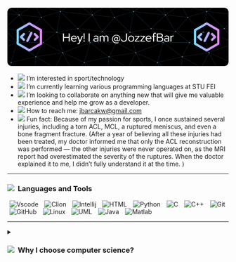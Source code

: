 
<!--
## Hi <img src="https://user-images.githubusercontent.com/74038190/214644152-52f47eb3-5e31-4f47-8758-05c9468d5596.gif" width="30"> I'm @JozzefBar <img src="https://github.com/Anmol-Baranwal/Cool-GIFs-For-GitHub/assets/74038190/2c0eef4b-7b75-42bd-9722-4bea97a2d532" width="30">&nbsp; 
-->

![Header](./github-header-image.png)

 - <img src="https://github.com/user-attachments/assets/d3ddb84f-637d-4c4b-a629-2cbf9d1f832d" width="25"> I’m interested in sport/technology
 - <img src="https://github.com/user-attachments/assets/9c1d34a0-7357-452d-8672-84cb016580bf" width="25"> I’m currently learning various programming languages at STU FEI
 - <img src="https://github.com/user-attachments/assets/1730ac89-69a9-4a52-87ad-ffa3aeec1a36" width="25"> I’m looking to collaborate on anything new that will give me valuable experience and help me grow as a developer.
 - <img src="https://github.com/user-attachments/assets/8da753f5-18a9-44f5-98a3-d3a752bc2416" width="25"> How to reach me: jbarcakw@gmail.com
 - <img src="https://github.com/user-attachments/assets/2a1664cb-8f49-447f-8377-d3b5e8b8426e" width="25"> Fun fact: Because of my passion for sports, I once sustained several injuries, including a torn ACL, MCL, a ruptured meniscus, and even a bone fragment fracture.
  (After a year of believing all these injuries had been treated, my doctor informed me that only the ACL reconstruction was performed — the other injuries were never operated on, as the MRI report had overestimated the severity of the ruptures.
  When the doctor explained it to me, I didn’t fully understand it at the time. )

---

### <img src="https://github.com/Anmol-Baranwal/Cool-GIFs-For-GitHub/assets/74038190/fa83eeb9-f4e2-4d85-93f0-688af11babf8" width="25">&nbsp; Languages and Tools 

<div>
  <img alt="Vscode" width="40px" hspace="5" src="https://cdn.jsdelivr.net/gh/devicons/devicon@latest/icons/vscode/vscode-original.svg" />
  <img alt="Clion" width="40px" hspace="5" src="https://cdn.jsdelivr.net/gh/devicons/devicon@latest/icons/clion/clion-original.svg" />
  <img alt="Intellij" width="40px" hspace="5" src="https://cdn.jsdelivr.net/gh/devicons/devicon@latest/icons/intellij/intellij-original.svg" />
  <img alt="HTML" width="40px" hspace="5" src="https://cdn.jsdelivr.net/gh/devicons/devicon/icons/html5/html5-plain.svg" />
  <img alt="Python" width="40px" hspace="5" src="https://cdn.jsdelivr.net/gh/devicons/devicon@latest/icons/python/python-original.svg" />
  <img alt="C" width="40px" hspace="5" src="https://cdn.jsdelivr.net/gh/devicons/devicon@latest/icons/c/c-original.svg" />
  <img alt="C++" width="40px" hspace="5" src="https://cdn.jsdelivr.net/gh/devicons/devicon@latest/icons/cplusplus/cplusplus-original.svg" />
  <img alt="Git" width="40px" hspace="5" src="https://cdn.jsdelivr.net/gh/devicons/devicon/icons/git/git-original.svg" />
  <img alt="GitHub" width="40px" hspace="5" src="https://cdn.jsdelivr.net/gh/devicons/devicon@latest/icons/github/github-original.svg" />
  <img alt="Linux" width="40px" hspace="5" src="https://cdn.jsdelivr.net/gh/devicons/devicon/icons/linux/linux-original.svg" />
  <img alt="UML" width="40px" hspace="5" src="https://cdn.jsdelivr.net/gh/devicons/devicon@latest/icons/unifiedmodelinglanguage/unifiedmodelinglanguage-original.svg" />
  <img alt="Java" width="40px" hspace="5" src="https://cdn.jsdelivr.net/gh/devicons/devicon@latest/icons/java/java-original.svg" />
  <img alt="Matlab" width="40px" hspace="5" src="https://cdn.jsdelivr.net/gh/devicons/devicon@latest/icons/matlab/matlab-original.svg" />
</div>

---

 <div>
  <details>
  <summary><h3><img src="https://user-images.githubusercontent.com/74038190/235223599-0eadbd7c-c916-4f24-af9d-9242730e6172.gif" width="25">&nbsp; Why I choose computer science?</h3></summary>
    <p>When I had to choose my graduation subjects in high school, I had no idea what might interest me. I thought for a long time about what I could focus on. I knew, since I was at a grammar school, that I didn't do well in subjects that required a lot of memorization, like biology or civic education. I've always been more inclined toward logical thinking, although I never excelled in math.</p>
    <p>By process of elimination, I chose computer science and mathematics. Computer science became my greatest interest when COVID hit. Since many people weren't studying, I helped my entire class with programming assignments, and that's when I learned most about programming in Python. That's when I really fell in love with programming, although my true passion has always been sports, but I wasn't lucky in that area.</p>
    <p>So, I decided to pursue what I was best at in high school, and that was computer science. Now, I am studying Computer Science at Slovak University of Technology in Bratislava (STU) in Bratislava. I'm still struggling with all the math courses, but I know I can handle it. Even though I haven't graduated yet, I'm confident that I made the best decision to study IT.</p>
    <p align="center">
      <img src="https://user-images.githubusercontent.com/74038190/212749447-bfb7e725-6987-49d9-ae85-2015e3e7cc41.gif" width="400">
    </p>
  </details>
</div>

<!--
<details>
  <summary><h3><img src="https://user-images.githubusercontent.com/74038190/235223599-0eadbd7c-c916-4f24-af9d-9242730e6172.gif" width="25">&nbsp; Why I choose computer science?</h3></summary>
  <div>
    <p>When I had to choose my graduation subjects in high school, I had no idea what might interest me. I thought for a long time about what I could focus on. I knew, since I was at a grammar school, that I didn't do well in subjects that required a lot of memorization, like biology or civic education. I've always been more inclined toward logical thinking, although I never excelled in math.</p>
   <img align="right" src="https://user-images.githubusercontent.com/74038190/212749447-bfb7e725-6987-49d9-ae85-2015e3e7cc41.gif" width="250" alt="image"/> 
   <p>By process of elimination, I chose computer science and mathematics. Computer science became my greatest interest when COVID hit. Since many people weren't studying, I helped my entire class with programming assignments, and that's when I learned most about programming in Python. That's when I really fell in love with programming, although my true passion has always been sports, but I wasn't lucky in that area.</p>
    <p>So, I decided to pursue what I was best at in high school, and that was computer science. Now, I am studying Computer Science at Slovak University of Technology in Bratislava (STU) in Bratislava. I'm still struggling with all the math courses, but I know I can handle it. Even though I haven't graduated yet, I'm confident that I made the best decision to study IT.</p>
  </div>
</details>
-->
<!--
<p><img src="https://github-readme-stats.vercel.app/api/top-langs?username=JozzefBar&show_icons=true&locale=en&layout=compact" alt="JozzefBar" /></p>
––>


